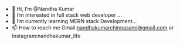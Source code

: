 - 👋 Hi, I’m @Nandha Kumar
- 👀 I’m interested in  full stack web developer ...
- 🌱 I’m currently learning MERN stack Development...
- 📫 How to reach me Gmail:nandhakumarchinnasami@gmail.com or Instagram:nandhakumar_life

<!---
N4NDH4KUM4R/N4NDH4KUM4R is a ✨ special ✨ repository because its `README.md` (this file) appears on your GitHub profile.
You can click the Preview link to take a look at your changes.
--->
